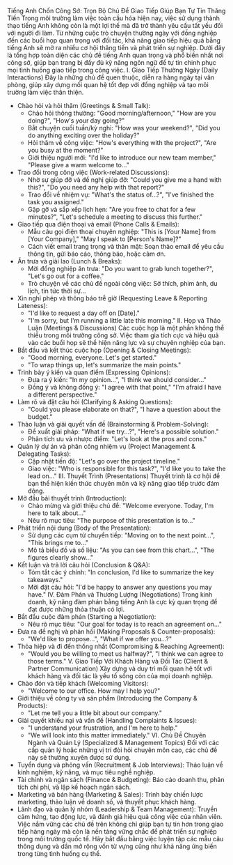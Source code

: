 Tiếng Anh Chốn Công Sở: Trọn Bộ Chủ Đề Giao Tiếp Giúp Bạn Tự Tin Thăng Tiến
Trong môi trường làm việc toàn cầu hóa hiện nay, việc sử dụng thành thạo tiếng Anh không còn là một lợi thế mà đã trở thành yêu cầu tất yếu đối với người đi làm. Từ những cuộc trò chuyện thường ngày với đồng nghiệp đến các buổi họp quan trọng với đối tác, khả năng giao tiếp hiệu quả bằng tiếng Anh sẽ mở ra nhiều cơ hội thăng tiến và phát triển sự nghiệp.
Dưới đây là tổng hợp toàn diện các chủ đề tiếng Anh quan trọng và phổ biến nhất nơi công sở, giúp bạn trang bị đầy đủ kỹ năng ngôn ngữ để tự tin chinh phục mọi tình huống giao tiếp trong công việc.
I. Giao Tiếp Thường Ngày (Daily Interactions)
Đây là những chủ đề quen thuộc, diễn ra hàng ngày tại văn phòng, giúp xây dựng mối quan hệ tốt đẹp với đồng nghiệp và tạo môi trường làm việc thân thiện.
 * Chào hỏi và hỏi thăm (Greetings & Small Talk):
   * Chào hỏi thông thường: "Good morning/afternoon," "How are you doing?", "How's your day going?"
   * Bắt chuyện cuối tuần/kỳ nghỉ: "How was your weekend?", "Did you do anything exciting over the holiday?"
   * Hỏi thăm về công việc: "How's everything with the project?", "Are you busy at the moment?"
   * Giới thiệu người mới: "I'd like to introduce our new team member," "Please give a warm welcome to..."
 * Trao đổi trong công việc (Work-related Discussions):
   * Nhờ sự giúp đỡ và đề nghị giúp đỡ: "Could you give me a hand with this?", "Do you need any help with that report?"
   * Trao đổi về nhiệm vụ: "What's the status of...?", "I've finished the task you assigned."
   * Gặp gỡ và sắp xếp lịch hẹn: "Are you free to chat for a few minutes?", "Let's schedule a meeting to discuss this further."
 * Giao tiếp qua điện thoại và email (Phone Calls & Emails):
   * Mẫu câu gọi điện thoại chuyên nghiệp: "This is [Your Name] from [Your Company]," "May I speak to [Person's Name]?"
   * Cách viết email trang trọng và thân mật: Soạn thảo email để yêu cầu thông tin, gửi báo cáo, thông báo, hoặc cảm ơn.
 * Ăn trưa và giải lao (Lunch & Breaks):
   * Mời đồng nghiệp ăn trưa: "Do you want to grab lunch together?", "Let's go out for a coffee."
   * Trò chuyện về các chủ đề ngoài công việc: Sở thích, phim ảnh, du lịch, tin tức thời sự...
 * Xin nghỉ phép và thông báo trễ giờ (Requesting Leave & Reporting Lateness):
   * "I'd like to request a day off on [Date]."
   * "I'm sorry, but I'm running a little late this morning."
II. Họp và Thảo Luận (Meetings & Discussions)
Các cuộc họp là một phần không thể thiếu trong môi trường công sở. Việc tham gia tích cực và hiệu quả vào các buổi họp sẽ thể hiện năng lực và sự chuyên nghiệp của bạn.
 * Bắt đầu và kết thúc cuộc họp (Opening & Closing Meetings):
   * "Good morning, everyone. Let's get started."
   * "To wrap things up, let's summarize the main points."
 * Trình bày ý kiến và quan điểm (Expressing Opinions):
   * Đưa ra ý kiến: "In my opinion...", "I think we should consider..."
   * Đồng ý và không đồng ý: "I agree with that point," "I'm afraid I have a different perspective."
 * Làm rõ và đặt câu hỏi (Clarifying & Asking Questions):
   * "Could you please elaborate on that?", "I have a question about the budget."
 * Thảo luận và giải quyết vấn đề (Brainstorming & Problem-Solving):
   * Đề xuất giải pháp: "What if we try...?", "Here's a possible solution."
   * Phân tích ưu và nhược điểm: "Let's look at the pros and cons."
 * Quản lý dự án và phân công nhiệm vụ (Project Management & Delegating Tasks):
   * Cập nhật tiến độ: "Let's go over the project timeline."
   * Giao việc: "Who is responsible for this task?", "I'd like you to take the lead on..."
III. Thuyết Trình (Presentations)
Thuyết trình là cơ hội để bạn thể hiện kiến thức chuyên môn và kỹ năng giao tiếp trước đám đông.
 * Mở đầu bài thuyết trình (Introduction):
   * Chào mừng và giới thiệu chủ đề: "Welcome everyone. Today, I'm here to talk about..."
   * Nêu rõ mục tiêu: "The purpose of this presentation is to..."
 * Phát triển nội dung (Body of the Presentation):
   * Sử dụng các cụm từ chuyển tiếp: "Moving on to the next point...", "This brings me to..."
   * Mô tả biểu đồ và số liệu: "As you can see from this chart...", "The figures clearly show..."
 * Kết luận và trả lời câu hỏi (Conclusion & Q&A):
   * Tóm tắt các ý chính: "In conclusion, I'd like to summarize the key takeaways."
   * Mời đặt câu hỏi: "I'd be happy to answer any questions you may have."
IV. Đàm Phán và Thương Lượng (Negotiations)
Trong kinh doanh, kỹ năng đàm phán bằng tiếng Anh là cực kỳ quan trọng để đạt được những thỏa thuận có lợi.
 * Bắt đầu cuộc đàm phán (Starting a Negotiation):
   * Nêu rõ mục tiêu: "Our goal for today is to reach an agreement on..."
 * Đưa ra đề nghị và phản hồi (Making Proposals & Counter-proposals):
   * "We'd like to propose...", "What if we offer you...?"
 * Thỏa hiệp và đi đến thống nhất (Compromising & Reaching Agreement):
   * "Would you be willing to meet us halfway?", "I think we can agree to those terms."
V. Giao Tiếp Với Khách Hàng và Đối Tác (Client & Partner Communication)
Xây dựng và duy trì mối quan hệ tốt với khách hàng và đối tác là yếu tố sống còn của mọi doanh nghiệp.
 * Chào đón và tiếp khách (Welcoming Visitors):
   * "Welcome to our office. How may I help you?"
 * Giới thiệu về công ty và sản phẩm (Introducing the Company & Products):
   * "Let me tell you a little bit about our company."
 * Giải quyết khiếu nại và vấn đề (Handling Complaints & Issues):
   * "I understand your frustration, and I'm here to help."
   * "We will look into this matter immediately."
VI. Chủ Đề Chuyên Ngành và Quản Lý (Specialized & Management Topics)
Đối với các cấp quản lý hoặc những vị trí đòi hỏi chuyên môn cao, các chủ đề này sẽ thường xuyên được sử dụng.
 * Tuyển dụng và phỏng vấn (Recruitment & Job Interviews): Thảo luận về kinh nghiệm, kỹ năng, và mục tiêu nghề nghiệp.
 * Tài chính và ngân sách (Finance & Budgeting): Báo cáo doanh thu, phân tích chi phí, và lập kế hoạch ngân sách.
 * Marketing và bán hàng (Marketing & Sales): Trình bày chiến lược marketing, thảo luận về doanh số, và thuyết phục khách hàng.
 * Lãnh đạo và quản lý nhóm (Leadership & Team Management): Truyền cảm hứng, tạo động lực, và đánh giá hiệu quả công việc của nhân viên.
Việc nắm vững các chủ đề trên không chỉ giúp bạn tự tin hơn trong giao tiếp hàng ngày mà còn là nền tảng vững chắc để phát triển sự nghiệp trong môi trường quốc tế. Hãy bắt đầu bằng việc luyện tập các mẫu câu thông dụng và dần mở rộng vốn từ vựng cũng như khả năng ứng biến trong từng tình huống cụ thể.
